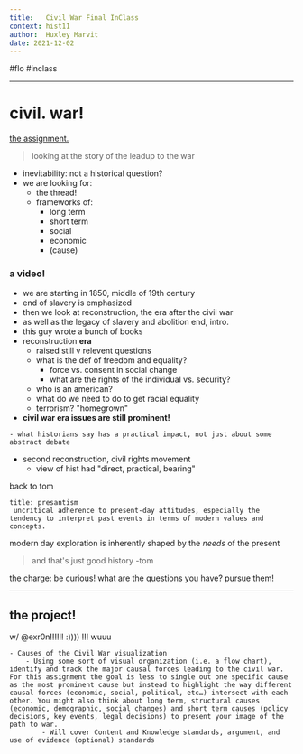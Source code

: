 ```yaml
---
title:   Civil War Final InClass
context: hist11
author:  Huxley Marvit
date: 2021-12-02
---
```


#flo  #inclass 

***

# civil. war! 

[the assignment.](https://docs.google.com/document/d/1f--SwDtZbowaAzG9AnEM6uOeixDN8Amryy9eHQ4hrD8/edit)

> looking at the story of the leadup to the war

- inevitability: not a historical question?
- we are looking for: 
	- the thread!
	- frameworks of:
		- long term
		- short term
		- social
		- economic
		- (cause)


### a video!
- we are starting in 1850, middle of 19th century
- end of slavery is emphasized
- then we look at reconstruction, the era after the civil war
- as well as the legacy of slavery and abolition
end, intro.
- this guy wrote a bunch of books
- reconstruction **era**
	- raised still v relevent questions
	- what is the def of freedom and equality?
		- force vs. consent in social change
		- what are the rights of the individual vs. security?
	- who is an american?
	- what do we need to do to get racial equality
	- terrorism? "homegrown" 
- **civil war era issues are still prominent!**

```ad-tip
- what historians say has a practical impact, not just about some abstract debate
```

- second reconstruction, civil rights movement
	- view of hist had "direct, practical, bearing"

back to tom


```ad-def
title: presantism
 uncritical adherence to present-day attitudes, especially the tendency to interpret past events in terms of modern values and concepts.
 ```

modern day exploration is inherently shaped by the *needs* of the present
> and that's just good history -tom

the charge: be curious! what are the questions you have? pursue them!


*** 

## the project!

w/ @exr0n!!!!!! :)))) !!! wuuu

```ad-abstract
- Causes of the Civil War visualization 
	- Using some sort of visual organization (i.e. a flow chart), identify and track the major causal forces leading to the civil war. For this assignment the goal is less to single out one specific cause as the most prominent cause but instead to highlight the way different causal forces (economic, social, political, etc…) intersect with each other. You might also think about long term, structural causes (economic, demographic, social changes) and short term causes (policy decisions, key events, legal decisions) to present your image of the path to war.
		- Will cover Content and Knowledge standards, argument, and use of evidence (optional) standards
```






















